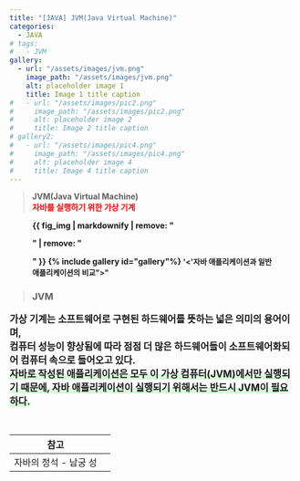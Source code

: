 ```yaml
---
title: "[JAVA] JVM(Java Virtual Machine)"
categories:
  - JAVA
# tags:
#   - JVM
gallery:
  - url: "/assets/images/jvm.png"
    image_path: "/assets/images/jvm.png"
    alt: placeholder image 1
    title: Image 1 title caption
#   - url: "/assets/images/pic2.png"
#     image_path: "/assets/images/pic2.png"
#     alt: placeholder image 2
#     title: Image 2 title caption
# gallery2:
#   - url: "/assets/images/pic4.png"
#     image_path: "/assets/images/pic4.png"
#     alt: placeholder image 4
#     title: Image 4 title caption
---
```


> <b>JVM(Java Virtual Machine)<br><span style="color:red;">자바를 실행하기 위한 가상 기계</span><br>

<figure>
  {{ fig_img | markdownify | remove: "<p>" | remove: "</p>" }}
{% include gallery id="gallery"%}
<span style="font-size:13px; text-align:center;">'<'자바 애플리케이션과 일반 애플리케이션의 비교">"</span>
</figure>

> <h3>JVM</h3>

<span style="font-size:16.7px;">가상 기계는 소프트웨어로 구현된 하드웨어를 뜻하는 넓은 의미의 용어이며,<br> 컴퓨터 성능이 향상됨에 따라 점점 더 많은 하드웨어들이 소프트웨어화되어 컴퓨터 속으로 들어오고 있다.<br><span style="box-shadow: inset 0 -10px 0 #D9FCDB;"><b>자바로 작성된 애플리케이션은 모두 이 가상 컴퓨터(JVM)에서만 실행되기 때문에, 자바 애플리케이션이 실행되기 위해서는 반드시 JVM이 필요하다.</b></span>
</span>

<br>

| 참고                  |     |
| --------------------- | --- |
| 자바의 정석 - 남궁 성 |     |

<br>
